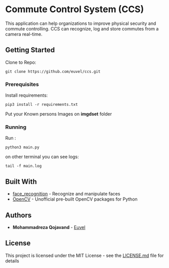 # Commute Control System (CCS)

This application can help organizations to improve physical security and commute controlling. CCS can recognize, log and store commutes from a camera real-time.

## Getting Started

Clone to Repo:
```
git clone https://github.com/euvel/ccs.git
```
### Prerequisites
Install requirements:

```
pip3 install -r requirements.txt
```
Put your Known persons Images on **imgdset** folder

### Running

Run :

```
python3 main.py
```
on other terminal you can see logs:
```
tail -f main.log
```

## Built With

* [face_recognition](https://pypi.org/project/face-recognition/) - Recognize and manipulate faces
* [OpenCV](https://pypi.org/project/opencv-python/) - Unofficial pre-built OpenCV packages for Python

## Authors

* **Mohammadreza Qojavand** - [Euvel](https://github.com/euvel)

## License

This project is licensed under the MIT License - see the [LICENSE.md](LICENSE.md) file for details

